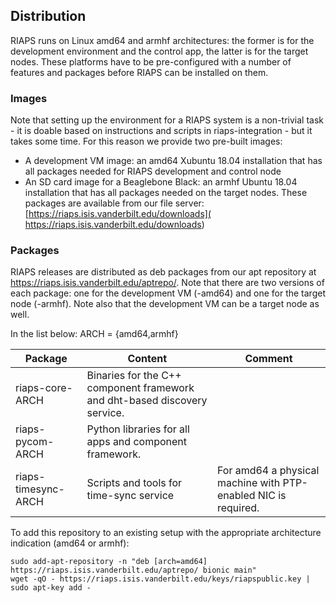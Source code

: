 
## Distribution

RIAPS runs on Linux amd64 and armhf architectures: the former is for the development environment and the control app, the latter is for the target nodes. These platforms have to be pre-configured with a number of features and packages before RIAPS can be installed on them.

### Images

Note that setting up the environment for a RIAPS system is a non-trivial task - it is doable based on instructions and scripts in riaps-integration - but it takes some time. For this reason we provide two pre-built images:
- A development VM image: an amd64 Xubuntu 18.04 installation that has all packages needed for RIAPS development and control node
- An SD card image for a Beaglebone Black: an armhf Ubuntu 18.04 installation that has all packages needed on the target nodes.
These packages are available from our file server: [https://riaps.isis.vanderbilt.edu/downloads]( https://riaps.isis.vanderbilt.edu/downloads)

### Packages

RIAPS releases are distributed as deb packages from our apt repository at https://riaps.isis.vanderbilt.edu/aptrepo/. Note that there are two versions of each package: one for the development VM (-amd64) and one for the target node (-armhf). Note also that the development VM can be a target node as well.

In the list below: ARCH = {amd64,armhf}

Package                 | Content                              | Comment
------------------------|--------------------------------------|---------
riaps-core-ARCH         | Binaries for the C++ component framework and dht-based discovery service. |
riaps-pycom-ARCH        | Python libraries for all apps and component framework. |
riaps-timesync-ARCH     | Scripts and tools for time-sync service | For amd64 a physical machine with PTP-enabled NIC is required.

To add this repository to an existing setup with the appropriate architecture indication (amd64 or armhf):

```
sudo add-apt-repository -n "deb [arch=amd64] https://riaps.isis.vanderbilt.edu/aptrepo/ bionic main"
wget -qO - https://riaps.isis.vanderbilt.edu/keys/riapspublic.key | sudo apt-key add -
```
